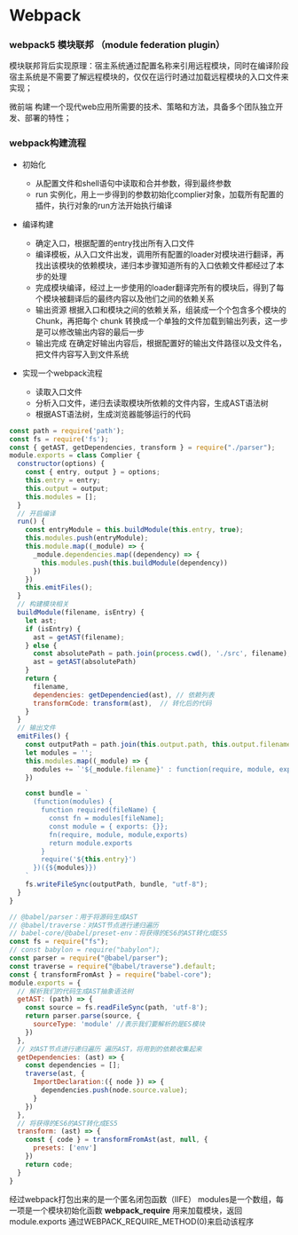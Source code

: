 # Webpack

### webpack5 模块联邦 （module federation plugin）

模块联邦背后实现原理：宿主系统通过配置名称来引用远程模块，同时在编译阶段宿主系统是不需要了解远程模块的，仅仅在运行时通过加载远程模块的入口文件来实现；

微前端 构建一个现代web应用所需要的技术、策略和方法，具备多个团队独立开发、部署的特性；

### webpack构建流程

- 初始化
  - 从配置文件和shell语句中读取和合并参数，得到最终参数
  - run 实例化，用上一步得到的参数初始化complier对象，加载所有配置的插件，执行对象的run方法开始执行编译
- 编译构建
  - 确定入口，根据配置的entry找出所有入口文件
  - 编译模板，从入口文件出发，调用所有配置的loader对模块进行翻译，再找出该模块的依赖模块，递归本步骤知道所有的入口依赖文件都经过了本步的处理
  - 完成模块编译，经过上一步使用的loader翻译完所有的模块后，得到了每个模块被翻译后的最终内容以及他们之间的依赖关系
  - 输出资源 根据入口和模块之间的依赖关系，组装成一个个包含多个模块的Chunk，再把每个 chunk 转换成一个单独的文件加载到输出列表，这一步是可以修改输出内容的最后一步
  - 输出完成 在确定好输出内容后，根据配置好的输出文件路径以及文件名，把文件内容写入到文件系统

- 实现一个webpack流程
  - 读取入口文件
  - 分析入口文件，递归去读取模块所依赖的文件内容，生成AST语法树
  - 根据AST语法树，生成浏览器能够运行的代码

```javascript
const path = require('path');
const fs = require('fs');
const { getAST, getDependencies, transform } = require("./parser");
module.exports = class Complier {
  constructor(options) {
    const { entry, output } = options;
    this.entry = entry;
    this.output = output;
    this.modules = [];
  }
  // 开启编译
  run() {
    const entryModule = this.buildModule(this.entry, true);
    this.modules.push(entryModule);
    this.module.map((_module) => {
      _module.dependencies.map((dependency) => {
        this.modules.push(this.buildModule(dependency))
      })
    })
    this.emitFiles();
  }
  // 构建模块相关
  buildModule(filename, isEntry) {
    let ast;
    if (isEntry) {
      ast = getAST(filename);
    } else {
      const absolutePath = path.join(process.cwd(), './src', filename);
      ast = getAST(absolutePath)
    }
    return {
      filename,
      dependencies: getDependencied(ast), // 依赖列表
      transformCode: transform(ast),  // 转化后的代码
    }
  }
  // 输出文件
  emitFiles() {
    const outputPath = path.join(this.output.path, this.output.filename);
    let modules = '';
    this.modules.map((_module) => {
      modules += `'${_module.filename}' : function(require, module, exports) {${_module.transformCode}},`;
    })

    const bundle = `
      (function(modules) {
        function required(fileName) {
          const fn = modules[fileName];
          const module = { exports: {}};
          fn(require, module, module,exports)
          return module.exports
        }
        require('${this.entry}')
      })({${modules}})
    `
    fs.writeFileSync(outputPath, bundle, "utf-8");
  }
}
```

```javascript
// @babel/parser：用于将源码生成AST
// @babel/traverse：对AST节点进行递归遍历
// babel-core/@babel/preset-env：将获得的ES6的AST转化成ES5
const fs = require("fs");
// const babylon = require("babylon");
const parser = require("@babel/parser");
const traverse = require("@babel/traverse").default;
const { transformFromAst } = require("babel-core");
module.exports = {
  // 解析我们的代码生成AST抽象语法树
  getAST: (path) => {
    const source = fs.readFileSync(path, 'utf-8');
    return parser.parse(source, {
      sourceType: 'module' //表示我们要解析的是ES模块
    })
  },
  // 对AST节点进行递归遍历 遍历AST，将用到的依赖收集起来
  getDependencies: (ast) => {
    const dependencies = [];
    traverse(ast, {
      ImportDeclaration:({ node }) => {
        dependencies.push(node.source.value);
      }
    })
  },
  // 将获得的ES6的AST转化成ES5
  transform: (ast) => {
    const { code } = transformFromAst(ast, null, {
      presets: ['env']
    })
    return code;
  }
}
```

经过webpack打包出来的是一个匿名闭包函数（IIFE）
modules是一个数组，每一项是一个模块初始化函数
__webpack_require__ 用来加载模块，返回module.exports
通过WEBPACK_REQUIRE_METHOD(0)来启动该程序
